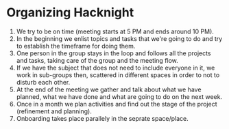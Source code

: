 # Organizing Hacknight
 
1. We try to be on time (meeting starts at 5 PM and ends around 10 PM).
1. In the beginning we enlist topics and tasks that we're going to do and try to establish the timeframe for doing them.
1. One person in the group stays in the loop and follows all the projects and tasks, taking care of the group and the meeting flow.
1. If we have the subject that does not need to include everyone in it, we work in sub-groups then, scattered in different spaces in order to not to disturb each other.
1. At the end of the meeting we gather and talk about what we have planned, what we have done and what are going to do on the next week.
1. Once in a month we plan activities and find out the stage of the project (refinement and planning).
1. Onboarding takes place parallely in the seprate space/place.